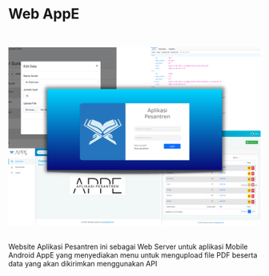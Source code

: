 # Web AppE
<br> 
<p align="center">
  <img src="/Gallery/AppE.png" width="800" />         
</p>
<br> Website Aplikasi Pesantren ini sebagai Web Server untuk aplikasi Mobile Android AppE yang menyediakan menu untuk mengupload file PDF beserta data yang akan dikirimkan menggunakan API
